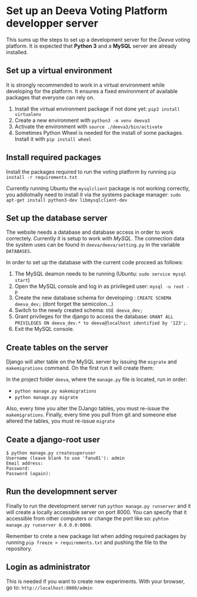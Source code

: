 # Set up an Deeva Voting Platform developper server

This sums up the steps to set up a development server for the *Deeva* voting platform. It is expected that **Python 3** and a **MySQL** server are already installed.


## Set up a virtual environment

It is strongly recommended to work in a virtual environment while developing for the platform. It ensures a fixed environment of available packages that everyone can rely on.

1. Install the virtual environment package if not done yet: `pip3 install virtualenv`
1. Create a new environment with `python3 -m venv deeva3`
1. Activate the environment with `source ./deeva3/bin/activate`
1. Sometimes Python Wheel is needed for the install of some packages. Install it with `pip install wheel`


## Install required packages

Install the packages required to run the voting platform by running `pip install -r requirements.txt`

Currently running Ubuntu the `mysqlclient` package is not working correctly, you addiotnally need to install it via the systems package manager: `sudo apt-get install python3-dev libmysqlclient-dev`

## Set up the database server

The website needs a database and database access in order to work correctely. Currently it is setup to work with *MySQL*. The connection data the system uses can be found in `deeva/deeva/setting.py` in the variable `DATABASES`.

In order to set up the database with the current code proceed as follows:

1. The MySQL deamon needs to be running (Ubuntu: `sudo service mysql start`)
1. Open the MySQL console and log in as privileged user: `mysql -u root -p`
1. Create the new database schema for developing : `CREATE SCHEMA deeva_dev;` (dont forget the semicolon...)
1. Switch to the newly created schema: `USE deeva_dev;`
1. Grant privileges for the django to access the database: `GRANT ALL PRIVILEGES ON deeva_dev.* to deeva@localhost identified by '123';`.
1. Exit the MySQL console.

## Create tables on the server

Django will alter table on the MySQL server by issuing the `migrate` and `makemigrations` command. On the first run it will create them:

In the project folder `deeva`, where the `manage.py` file is located, run in order:
  * `python manage.py makemigrations`
  * `python manage.py migrate`

Also, every time you alter the DJango tables, you must re-issue the `makemigrations`.
Finally, every time you pull from git and someone else altered the tables, you must re-issue `migrate`

## Ceate a django-root user

```
$ python manage.py createsuperuser
Username (leave blank to use 'fanu01'): admin
Email address:
Password:
Password (again):
```

## Run the developmnent server

Finally to run the development server run `python manage.py runserver` and it will create a locally accessible server on port 8000. You can specify that it accessible from other computers or change the port like so: `pyhton manage.py runserver 0.0.0.0:8000`.

Remember to crete a new package list when adding required packages by running `pip freeze > requirements.txt` and pushing the file to the repository.


## Login as administrator

This is needed if you want to create new experiments.
With your browser, go to: `http://localhost:8000/admin`
